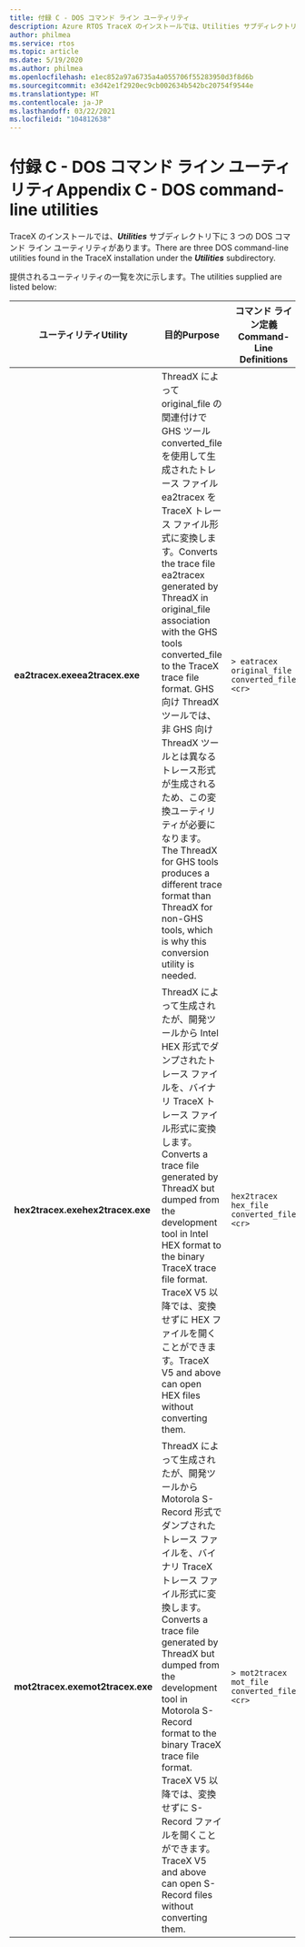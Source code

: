 ```yaml
---
title: 付録 C - DOS コマンド ライン ユーティリティ
description: Azure RTOS TraceX のインストールでは、Utilities サブディレクトリ下に 3 つの DOS コマンド ライン ユーティリティがあります。
author: philmea
ms.service: rtos
ms.topic: article
ms.date: 5/19/2020
ms.author: philmea
ms.openlocfilehash: e1ec852a97a6735a4a055706f55283950d3f8d6b
ms.sourcegitcommit: e3d42e1f2920ec9cb002634b542bc20754f9544e
ms.translationtype: HT
ms.contentlocale: ja-JP
ms.lasthandoff: 03/22/2021
ms.locfileid: "104812638"
---
```

# <a name="appendix-c---dos-command-line-utilities"></a><span data-ttu-id="f70ea-103">付録 C - DOS コマンド ライン ユーティリティ</span><span class="sxs-lookup"><span data-stu-id="f70ea-103">Appendix C - DOS command-line utilities</span></span>

<span data-ttu-id="f70ea-104">TraceX のインストールでは、***Utilities*** サブディレクトリ下に 3 つの DOS コマンド ライン ユーティリティがあります。</span><span class="sxs-lookup"><span data-stu-id="f70ea-104">There are three DOS command-line utilities found in the TraceX installation under the ***Utilities*** subdirectory.</span></span>

<span data-ttu-id="f70ea-105">提供されるユーティリティの一覧を次に示します。</span><span class="sxs-lookup"><span data-stu-id="f70ea-105">The utilities supplied are listed below:</span></span>

| <span data-ttu-id="f70ea-106">**ユーティリティ**</span><span class="sxs-lookup"><span data-stu-id="f70ea-106">**Utility**</span></span>                              | <span data-ttu-id="f70ea-107">**目的**</span><span class="sxs-lookup"><span data-stu-id="f70ea-107">**Purpose**</span></span>                               | <span data-ttu-id="f70ea-108">**コマンド ライン定義**</span><span class="sxs-lookup"><span data-stu-id="f70ea-108">**Command-Line Definitions**</span></span> |
| -------------------------------- | ----------------------------------------- | ---------------------------- |
| <span data-ttu-id="f70ea-109">**ea2tracex.exe**</span><span class="sxs-lookup"><span data-stu-id="f70ea-109">**ea2tracex.exe**</span></span>                | <span data-ttu-id="f70ea-110">ThreadX によって original_file の関連付けで GHS ツール converted_file を使用して生成されたトレース ファイル ea2tracex を TraceX トレース ファイル形式に変換します。</span><span class="sxs-lookup"><span data-stu-id="f70ea-110">Converts the trace file ea2tracex generated by ThreadX in original_file association with the GHS tools converted_file to the TraceX trace file format.</span></span> <span data-ttu-id="f70ea-111">GHS 向け ThreadX ツールでは、非 GHS 向け ThreadX ツールとは異なるトレース形式が生成されるため、この変換ユーティリティが必要になります。</span><span class="sxs-lookup"><span data-stu-id="f70ea-111">The ThreadX for GHS tools produces a different trace format than ThreadX for non-GHS tools, which is why this conversion utility is needed.</span></span> | ``` > eatracex original_file converted_file <cr> ``` | 
<span data-ttu-id="f70ea-112">**hex2tracex.exe**</span><span class="sxs-lookup"><span data-stu-id="f70ea-112">**hex2tracex.exe**</span></span> | <span data-ttu-id="f70ea-113">ThreadX によって生成されたが、開発ツールから Intel HEX 形式でダンプされたトレース ファイルを、バイナリ TraceX トレース ファイル形式に変換します。</span><span class="sxs-lookup"><span data-stu-id="f70ea-113">Converts a trace file generated by ThreadX but dumped from the development tool in Intel HEX format to the binary TraceX trace file format.</span></span> <span data-ttu-id="f70ea-114">TraceX V5 以降では、変換せずに HEX ファイルを開くことができます。</span><span class="sxs-lookup"><span data-stu-id="f70ea-114">TraceX V5 and above can open HEX files without converting them.</span></span> | ``` hex2tracex hex_file converted_file <cr> ``` | 
<span data-ttu-id="f70ea-115">**mot2tracex.exe**</span><span class="sxs-lookup"><span data-stu-id="f70ea-115">**mot2tracex.exe**</span></span> | <span data-ttu-id="f70ea-116">ThreadX によって生成されたが、開発ツールから Motorola S-Record 形式でダンプされたトレース ファイルを、バイナリ TraceX トレース ファイル形式に変換します。</span><span class="sxs-lookup"><span data-stu-id="f70ea-116">Converts a trace file generated by ThreadX but dumped from the development tool in  Motorola S-Record format to the binary TraceX trace file format.</span></span> <span data-ttu-id="f70ea-117">TraceX V5 以降では、変換せずに S-Record ファイルを開くことができます。</span><span class="sxs-lookup"><span data-stu-id="f70ea-117">TraceX V5 and above can open S-Record files without converting them.</span></span> | ``` > mot2tracex mot_file converted_file <cr> ```|